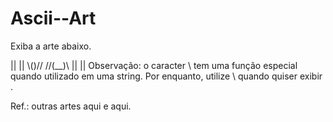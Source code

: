 # Ascii--Art
Exiba a arte abaixo.

 ||  ||
 \\()//
//(__)\\
||    ||
Observação: o caracter \ tem uma função especial quando utilizado em uma string. Por enquanto, utilize \\ quando quiser exibir \.

Ref.: outras artes aqui e aqui.
